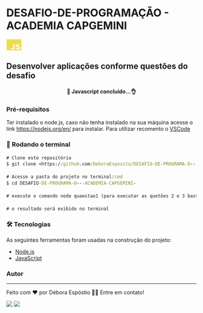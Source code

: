 # DESAFIO-DE-PROGRAMAÇÃO - ACADEMIA CAPGEMINI

<img align="center" alt="Rafa-Js" height="30" width="40" src="https://raw.githubusercontent.com/devicons/devicon/master/icons/javascript/javascript-plain.svg">

## Desenvolver aplicações conforme questões do desafio

<h4 align="center"> 
 🚀 Javascript concluído...👌
</h4>

### Pré-requisitos

Ter instalado o node.js, caso não tenha instalado na sua máquina acesse o link https://nodejs.org/en/ para instalar.
Para utilizar recomento o [VSCode](https://code.visualstudio.com/)

### 🎲 Rodando o terminal

```cmd
# Clone este repositório
$ git clone <https://github.com/DeboraEsposito/DESAFIO-DE-PROGRAMA-O---ACADEMIA-CAPGEMINI->

# Acesse a pasta do projeto no terminal/cmd
$ cd DESAFIO-DE-PROGRAMA-O---ACADEMIA-CAPGEMINI-

# execute o comando node quaestao1 (para executar as quetões 2 e 3 basta alterar o nome do arquivo para "questao2.js" ou "questao3.js"

# o resultado será exibido no terminal
```

### 🛠 Tecnologias

As seguintes ferramentas foram usadas na construção do projeto:

- [Node.js](https://nodejs.org/en/)
- [JavaScript](https://www.javascript.com/)

### Autor
---

Feito com ❤️ por Débora Espóstio 👋🏽 Entre em contato!

 <a href = "mailto:deboraesposito17@gmail.com"><img src="https://img.shields.io/badge/-Gmail-%23333?style=for-the-badge&logo=gmail&logoColor=white" target="_blank"></a>
 <a href="https://www.linkedin.com/in/debora-esposito-064194142/" target="_blank"><img src="https://img.shields.io/badge/-LinkedIn-%230077B5?style=for-the-badge&logo=linkedin&logoColor=white" target="_blank"></a> 


